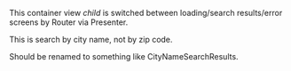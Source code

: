 This container view *child* is switched between loading/search results/error screens by Router via Presenter.

This is search by city name, not by zip code.

Should be renamed to something like CityNameSearchResults.
